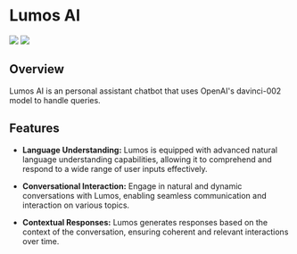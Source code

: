 # Lumos AI

<div>
  <img src="https://img.shields.io/badge/react-%2320232a.svg?style=for-the-badge&logo=react&logoColor=%2361DAFB"/>
  <img src="https://img.shields.io/badge/OpenAI API-%2374AA9C.svg?style=for-the-badge&logo=openai&logoColor=white"/>
</div>
  
## Overview

Lumos AI is an personal assistant chatbot that uses OpenAI's davinci-002 model to handle queries.

## Features

- **Language Understanding:** Lumos is equipped with advanced natural language understanding capabilities, allowing it to comprehend and respond to a wide range of user inputs effectively.

- **Conversational Interaction:** Engage in natural and dynamic conversations with Lumos, enabling seamless communication and interaction on various topics.

- **Contextual Responses:** Lumos generates responses based on the context of the conversation, ensuring coherent and relevant interactions over time.
